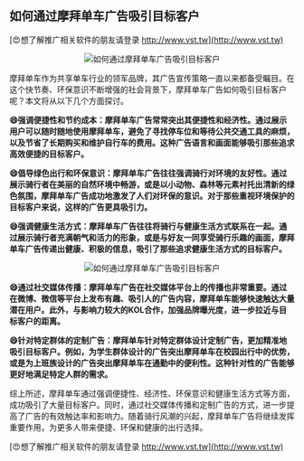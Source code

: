 ## **如何通过摩拜单车广告吸引目标客户**

[😍想了解推广相关软件的朋友请登录 http://www.vst.tw](http://www.vst.tw)

 <center><img src="https://vst.tw/MP4/tuiguang/png/5.png" alt="如何通过摩拜单车广告吸引目标客户"></center>

摩拜单车作为共享单车行业的领军品牌，其广告宣传策略一直以来都备受瞩目。在这个快节奏、环保意识不断增强的社会背景下，摩拜单车广告如何吸引目标客户呢？本文将从以下几个方面探讨。

**😄强调便捷性和节约成本：摩拜单车广告常常突出其便捷性和经济性。通过展示用户可以随时随地使用摩拜单车，避免了寻找停车位和等待公共交通工具的麻烦，以及节省了长期购买和维护自行车的费用。这种广告语言和画面能够吸引那些追求高效便捷的目标客户。**

**😄倡导绿色出行和环保意识：摩拜单车广告往往强调骑行对环境的友好性。通过展示骑行者在美丽的自然环境中畅游，或是以小动物、森林等元素衬托出清新的绿色氛围，摩拜单车广告成功地激发了人们对环保的意识。对于那些重视环境保护的目标客户来说，这样的广告更具吸引力。**

**😄强调健康生活方式：摩拜单车广告往往将骑行与健康生活方式联系在一起。通过展示骑行者充满朝气和活力的形象，或是与好友一同享受骑行乐趣的画面，摩拜单车广告传递出健康、积极的信息，吸引了那些追求健康生活方式的目标客户。**

 <center><img src="https://vst.tw/MP4/tuiguang/png/2.png" alt="如何通过摩拜单车广告吸引目标客户"></center>

**😄通过社交媒体传播：摩拜单车广告在社交媒体平台上的传播也非常重要。通过在微博、微信等平台上发布有趣、吸引人的广告内容，摩拜单车能够快速触达大量潜在用户。此外，与影响力较大的KOL合作，加强品牌曝光度，进一步拉近与目标客户的距离。**

**😄针对特定群体的定制广告：摩拜单车针对特定群体设计定制广告，更加精准地吸引目标客户。例如，为学生群体设计的广告突出摩拜单车在校园出行中的优势，或是为上班族设计的广告突出摩拜单车在通勤中的便利性。这种针对性的广告能够更好地满足特定人群的需求。**

综上所述，摩拜单车通过强调便捷性、经济性、环保意识和健康生活方式等方面，成功吸引了大量目标客户。同时，通过社交媒体传播和定制广告的方式，进一步提高了广告的有效触达率和影响力。随着骑行风潮的兴起，摩拜单车广告将继续发挥重要作用，为更多人带来便捷、环保和健康的出行选择。

[😍想了解推广相关软件的朋友请登录 http://www.vst.tw](http://www.vst.tw)



